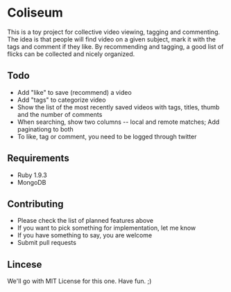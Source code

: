 Coliseum
========

This is a toy project for collective video viewing, tagging and
commenting. The idea is that people will find video on a given subject,
mark it with the tags and comment if they like. By recommending and
tagging, a good list of flicks can be collected and nicely organized.

Todo
----

* Add "like" to save (recommend) a video
* Add "tags" to categorize video
* Show the list of the most recently saved videos with tags, titles,
  thumb and the number of comments
* When searching, show two columns -- local and remote matches;
  Add paginationg to both
* To like, tag or comment, you need to be logged through twitter

Requirements
------------

* Ruby 1.9.3
* MongoDB

Contributing
------------

* Please check the list of planned features above
* If you want to pick something for implementation, let me know
* If you have something to say, you are welcome
* Submit pull requests

Lincese
-------

We'll go with MIT License for this one. Have fun. ;)
